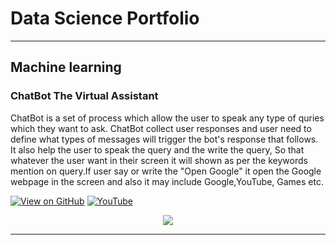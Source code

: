 #  Data Science Portfolio
---
## Machine learning
### ChatBot The Virtual Assistant
ChatBot is a set of process which allow the user to speak any type of quries which they want to ask. ChatBot  collect user responses and user need to define what types of  messages will trigger the bot's response that follows. It also help the user to speak the query and the write the query, So that whatever the user want in their screen it will shown as per the keywords mention on query.If user say or write the "Open Google" it open the Google webpage in the screen and also it may  include Google,YouTube, Games etc.

[![View on GitHub](https://img.shields.io/badge/GitHub-View_on_GitHub-blue?logo=GitHub)](https://github.com/Salil-1012/WaterBoat)
[![YouTube](https://img.shields.io/badge/View_on_Youtube-red?logo=Youtube)](https://www.youtube.com/watch?v=EnOqZUrznVw)
<center><img src="assets/img/logo.png"/></center>

---
